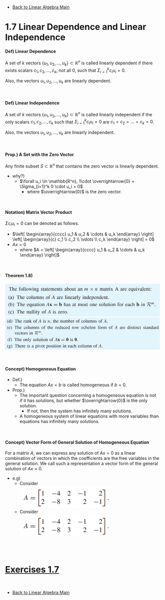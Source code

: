 * [Back to Linear Algebra Main](../../main.md)

# 1.7 Linear Dependence and Linear Independence

#### Def) Linear Dependence
A set of $k$ vectors $\lbrace u_1, u_2, \dots, u_k \rbrace \subset \mathbb{R}^n$ is called linearly dependent if there exists scalars $c_1, c_2, \dots, c_k$, not all 0, such that $\Sigma_{i=1}^k c_iu_i = 0$.

Also, the vectors $u_1, u_2, \dots, u_k$ are linearly dependent.

<br>

#### Def) Linear Independence
A set of $k$ vectors $\lbrace u_1, u_2, \dots, u_k \rbrace \subset \mathbb{R}^n$ is called linearly independent if the only scalars $c_1, c_2, \dots, c_k$ such that $\Sigma_{i=1}^k c_iu_i = 0$ are $c_1 = c_2 = \dots = c_k = 0$.

Also, the vectors $u_1, u_2, \dots, u_k$ are linearly independent.

<br>

#### Prop.) A Set with the Zero Vector
Any finite subset $S \subset \mathbb{R}^n$ that contains the zero vector is linearly dependent.
- why?)
  - $\forall u_i \in \mathbb{R^n}, 1\cdot \overrightarrow{0} + \Sigma_{i=1}^k 0 \cdot u_i = 0$
    - where $\overrightarrow{0}$ is the zero vector.

<br>

#### Notation) Matrix Vector Product
$\Sigma c_iu_i = 0$ can be denoted as follows.
- $`\left[ \begin{array}{cccc} u_1 & u_2 & \cdots & u_k \end{array} \right] \left[ \begin{array}{c} c_1 \\ c_2 \\ \vdots \\ c_k \end{array} \right] = 0`$
- $Ax = 0$
  - where $`A = \left[ \begin{array}{cccc} u_1 & u_2 & \cdots & u_k \end{array} \right]`$

<br>

#### Theorem 1.8)
![](images/001.png)   
![](images/002.png)   


<br>

#### Concept) Homogeneous Equation
- Def.)
  - The equation $Ax=b$ is called homogeneous if $b=0$.
- Prop.)
  - The important question concerning a homogeneous equation is not if it has solutions, but whether $\overrightarrow{0}$ is the only solution.
    - If not, then the system has infinitely many solutions.
  - A homogeneous system of linear equations with more variables than equations has infinitely many solutions.


<br>

#### Concept) Vector Form of General Solution of Homogeneous Equation
For a matrix $A$, we can express any solution of $Ax = 0$ as a linear combination of vectors in which the coefficients are the free variables in the general solution. We call such a representation a vector form of the general solution of $Ax = 0$.
- e.g)
  - Consider   
    ![](images/003.png)
  - Consider   
    ![](images/003.png)


<br><br>

# [Exercises 1.7](./exercises.md)

<br>

* [Back to Linear Algebra Main](../../main.md)